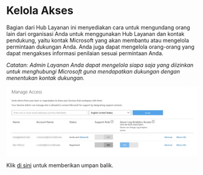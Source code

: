 # <a name="manage-access"></a>Kelola Akses 

Bagian dari Hub Layanan ini menyediakan cara untuk mengundang orang lain dari organisasi Anda untuk menggunakan Hub Layanan dan kontak pendukung, yaitu kontak Microsoft yang akan membantu atau mengelola permintaan dukungan Anda. Anda juga dapat mengelola orang-orang yang dapat mengakses informasi penilaian sesuai permintaan Anda. 
 
*Catatan: Admin Layanan Anda dapat mengelola siapa saja yang diizinkan untuk menghubungi Microsoft guna mendapatkan dukungan dengan menentukan kontak dukungan.*

![Gambar Kelola Akses Kontrak 1](contract-manageaccess1.png)


Klik <a href="mailto:SHub_Feedback_RC@Microsoft.com?subject=Resource%20Center%20Feedback%3A%20%3CInsert%20feedback%20topic%3E%3E&amp;body=%3C%3Cplease%20submit%20your%20feedback%20with%20enough%20detail%20on%20the%20problem%2C%20reproduction%20steps%20and%20what%20you%20desire%20to%20happen%3E%3E" target="_blank">di sini</a> untuk memberikan umpan balik.
